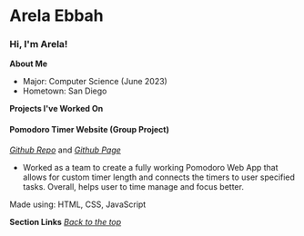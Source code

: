 <!-- ---
layout: default
--- -->

# Arela Ebbah
### Hi, I'm Arela!

**About Me**
- Major: Computer Science (June 2023)
- Hometown: San Diego
 
**Projects I've Worked On**

#### Pomodoro Timer Website (Group Project)
*[Github Repo](https://github.com/dnanjunda/cse110-w21-group11)* 
and *[Github Page](https://dnanjunda.github.io/cse110-w21-group11/)*
- Worked as a team to create a fully working Pomodoro Web App that allows for custom timer length and connects the timers to user specified tasks. Overall, helps user to time manage and focus better.

Made using: HTML, CSS, JavaScript

**Section Links**
*[Back to the top](#arelas-user-page)*

